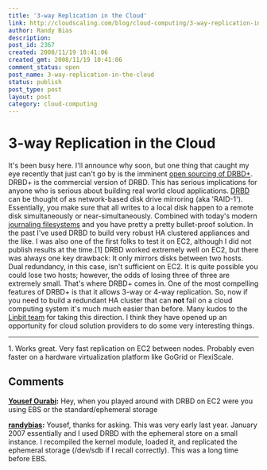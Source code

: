 ```yaml
---
title: '3-way Replication in the Cloud'
link: http://cloudscaling.com/blog/cloud-computing/3-way-replication-in-the-cloud/
author: Randy Bias
description: 
post_id: 2367
created: 2008/11/19 10:41:06
created_gmt: 2008/11/19 10:41:06
comment_status: open
post_name: 3-way-replication-in-the-cloud
status: publish
post_type: post
layout: post
category: cloud-computing
---
```


# 3-way Replication in the Cloud

It's been busy here. I'll announce why soon, but one thing that caught my eye recently that just can't go by is the imminent [open sourcing of DRBD+](http://fghaas.wordpress.com/2008/11/17/drbd-plus-is-going-open-source/). DRBD+ is the commercial version of DRBD. This has serious implications for anyone who is serious about building real world cloud applications. [DRBD](http://en.wikipedia.org/wiki/DRBD) can be thought of as network-based disk drive mirroring (aka 'RAID-1'). Essentially, you make sure that all writes to a local disk happen to a remote disk simultaneously or near-simultaneously. Combined with today's modern [journaling filesystems](http://en.wikipedia.org/wiki/Journaling_filesystem) and you have pretty a pretty bullet-proof solution. In the past I've used DRBD to build very robust HA clustered appliances and the like. I was also one of the first folks to test it on EC2, although I did not publish results at the time.[1] DRBD worked extremely well on EC2, but there was always one key drawback: It only mirrors disks between two hosts. Dual redundancy, in this case, isn't sufficient on EC2. It is quite possible you could lose two hosts; however, the odds of losing three of three are extremely small. That's where DRBD+ comes in. One of the most compelling features of DRBD+ is that it allows 3-way or 4-way replication. So, now if you need to build a redundant HA cluster that can **not** fail on a cloud computing system it's much much easier than before. Many kudos to the [Linbit team](http://www.linbit.com/en) for taking this direction. I think they have opened up an opportunity for cloud solution providers to do some very interesting things. 

* * *

1\. Works great. Very fast replication on EC2 between nodes. Probably even faster on a hardware virtualization platform like GoGrid or FlexiScale.

## Comments

**[Yousef Ourabi](#34 "2008-11-19 17:27:08"):** Hey, when you played around with DRBD on EC2 were you using EBS or the standard/ephemeral storage

**[randybias](#35 "2008-11-19 18:42:09"):** Yousef, thanks for asking. This was very early last year. January 2007 essentially and I used DRBD with the ephemeral store on a small instance. I recompiled the kernel module, loaded it, and replicated the ephemeral storage (/dev/sdb if I recall correctly). This was a long time before EBS.

